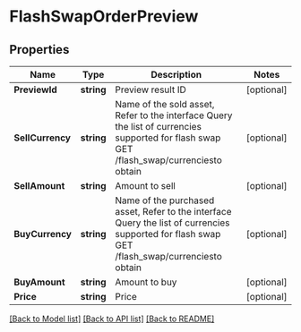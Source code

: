 # FlashSwapOrderPreview

## Properties

Name | Type | Description | Notes
------------ | ------------- | ------------- | -------------
**PreviewId** | **string** | Preview result ID | [optional] 
**SellCurrency** | **string** | Name of the sold asset,  Refer to the interface Query the list of currencies supported for flash swap GET /flash_swap/currenciesto obtain | [optional] 
**SellAmount** | **string** | Amount to sell | [optional] 
**BuyCurrency** | **string** | Name of the purchased asset,  Refer to the interface Query the list of currencies supported for flash swap GET /flash_swap/currenciesto obtain | [optional] 
**BuyAmount** | **string** | Amount to buy | [optional] 
**Price** | **string** | Price | [optional] 

[[Back to Model list]](../README.md#documentation-for-models) [[Back to API list]](../README.md#documentation-for-api-endpoints) [[Back to README]](../README.md)


